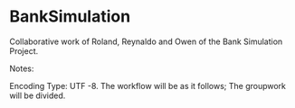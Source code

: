 # BankSimulation

Collaborative work of Roland, Reynaldo and Owen of the Bank Simulation Project.

Notes:

Encoding Type: UTF -8. The workflow will be as it follows; The groupwork will be divided. 
